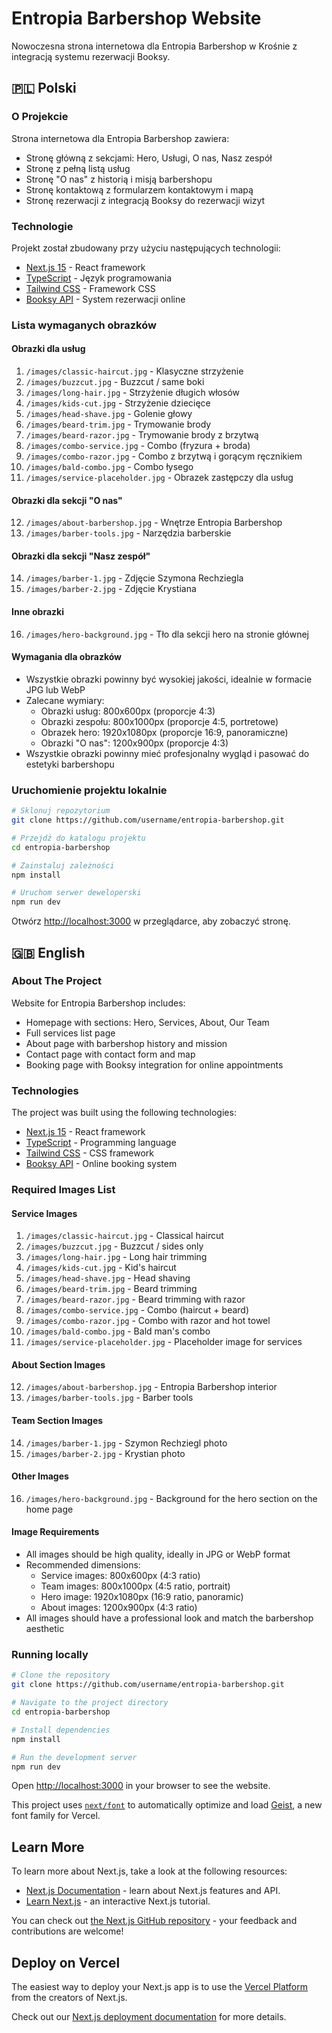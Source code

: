 # Entropia Barbershop Website

Nowoczesna strona internetowa dla Entropia Barbershop w Krośnie z integracją systemu rezerwacji Booksy.

## 🇵🇱 Polski

### O Projekcie

Strona internetowa dla Entropia Barbershop zawiera:

- Stronę główną z sekcjami: Hero, Usługi, O nas, Nasz zespół
- Stronę z pełną listą usług
- Stronę "O nas" z historią i misją barbershopu
- Stronę kontaktową z formularzem kontaktowym i mapą
- Stronę rezerwacji z integracją Booksy do rezerwacji wizyt

### Technologie

Projekt został zbudowany przy użyciu następujących technologii:

- [Next.js 15](https://nextjs.org/) - React framework
- [TypeScript](https://www.typescriptlang.org/) - Język programowania
- [Tailwind CSS](https://tailwindcss.com/) - Framework CSS
- [Booksy API](https://booksy.com/) - System rezerwacji online

### Lista wymaganych obrazków

#### Obrazki dla usług

1. `/images/classic-haircut.jpg` - Klasyczne strzyżenie
2. `/images/buzzcut.jpg` - Buzzcut / same boki
3. `/images/long-hair.jpg` - Strzyżenie długich włosów
4. `/images/kids-cut.jpg` - Strzyżenie dziecięce
5. `/images/head-shave.jpg` - Golenie głowy
6. `/images/beard-trim.jpg` - Trymowanie brody
7. `/images/beard-razor.jpg` - Trymowanie brody z brzytwą
8. `/images/combo-service.jpg` - Combo (fryzura + broda)
9. `/images/combo-razor.jpg` - Combo z brzytwą i gorącym ręcznikiem
10. `/images/bald-combo.jpg` - Combo łysego
11. `/images/service-placeholder.jpg` - Obrazek zastępczy dla usług

#### Obrazki dla sekcji "O nas"

12. `/images/about-barbershop.jpg` - Wnętrze Entropia Barbershop
13. `/images/barber-tools.jpg` - Narzędzia barberskie

#### Obrazki dla sekcji "Nasz zespół"

14. `/images/barber-1.jpg` - Zdjęcie Szymona Rechziegla
15. `/images/barber-2.jpg` - Zdjęcie Krystiana

#### Inne obrazki

16. `/images/hero-background.jpg` - Tło dla sekcji hero na stronie głównej

#### Wymagania dla obrazków

- Wszystkie obrazki powinny być wysokiej jakości, idealnie w formacie JPG lub WebP
- Zalecane wymiary:
  - Obrazki usług: 800x600px (proporcje 4:3)
  - Obrazki zespołu: 800x1000px (proporcje 4:5, portretowe)
  - Obrazek hero: 1920x1080px (proporcje 16:9, panoramiczne)
  - Obrazki "O nas": 1200x900px (proporcje 4:3)
- Wszystkie obrazki powinny mieć profesjonalny wygląd i pasować do estetyki barbershopu

### Uruchomienie projektu lokalnie

```bash
# Sklonuj repozytorium
git clone https://github.com/username/entropia-barbershop.git

# Przejdź do katalogu projektu
cd entropia-barbershop

# Zainstaluj zależności
npm install

# Uruchom serwer deweloperski
npm run dev
```

Otwórz [http://localhost:3000](http://localhost:3000) w przeglądarce, aby zobaczyć stronę.

## 🇬🇧 English

### About The Project

Website for Entropia Barbershop includes:

- Homepage with sections: Hero, Services, About, Our Team
- Full services list page
- About page with barbershop history and mission
- Contact page with contact form and map
- Booking page with Booksy integration for online appointments

### Technologies

The project was built using the following technologies:

- [Next.js 15](https://nextjs.org/) - React framework
- [TypeScript](https://www.typescriptlang.org/) - Programming language
- [Tailwind CSS](https://tailwindcss.com/) - CSS framework
- [Booksy API](https://booksy.com/) - Online booking system

### Required Images List

#### Service Images

1. `/images/classic-haircut.jpg` - Classical haircut
2. `/images/buzzcut.jpg` - Buzzcut / sides only
3. `/images/long-hair.jpg` - Long hair trimming
4. `/images/kids-cut.jpg` - Kid's haircut
5. `/images/head-shave.jpg` - Head shaving
6. `/images/beard-trim.jpg` - Beard trimming
7. `/images/beard-razor.jpg` - Beard trimming with razor
8. `/images/combo-service.jpg` - Combo (haircut + beard)
9. `/images/combo-razor.jpg` - Combo with razor and hot towel
10. `/images/bald-combo.jpg` - Bald man's combo
11. `/images/service-placeholder.jpg` - Placeholder image for services

#### About Section Images

12. `/images/about-barbershop.jpg` - Entropia Barbershop interior
13. `/images/barber-tools.jpg` - Barber tools

#### Team Section Images

14. `/images/barber-1.jpg` - Szymon Rechziegl photo
15. `/images/barber-2.jpg` - Krystian photo

#### Other Images

16. `/images/hero-background.jpg` - Background for the hero section on the home page

#### Image Requirements

- All images should be high quality, ideally in JPG or WebP format
- Recommended dimensions:
  - Service images: 800x600px (4:3 ratio)
  - Team images: 800x1000px (4:5 ratio, portrait)
  - Hero image: 1920x1080px (16:9 ratio, panoramic)
  - About images: 1200x900px (4:3 ratio)
- All images should have a professional look and match the barbershop aesthetic

### Running locally

```bash
# Clone the repository
git clone https://github.com/username/entropia-barbershop.git

# Navigate to the project directory
cd entropia-barbershop

# Install dependencies
npm install

# Run the development server
npm run dev
```

Open [http://localhost:3000](http://localhost:3000) in your browser to see the website.

This project uses [`next/font`](https://nextjs.org/docs/app/building-your-application/optimizing/fonts) to automatically optimize and load [Geist](https://vercel.com/font), a new font family for Vercel.

## Learn More

To learn more about Next.js, take a look at the following resources:

- [Next.js Documentation](https://nextjs.org/docs) - learn about Next.js features and API.
- [Learn Next.js](https://nextjs.org/learn) - an interactive Next.js tutorial.

You can check out [the Next.js GitHub repository](https://github.com/vercel/next.js) - your feedback and contributions are welcome!

## Deploy on Vercel

The easiest way to deploy your Next.js app is to use the [Vercel Platform](https://vercel.com/new?utm_medium=default-template&filter=next.js&utm_source=create-next-app&utm_campaign=create-next-app-readme) from the creators of Next.js.

Check out our [Next.js deployment documentation](https://nextjs.org/docs/app/building-your-application/deploying) for more details.
